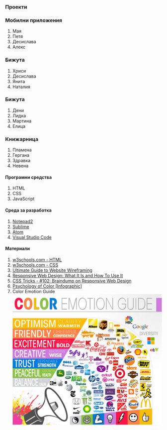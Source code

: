 ### Проекти

### Мобилни приложения

  1. Мая
  1. Петя
  1. Десислава
  1. Алекс

### Бижута

  1. Хриси
  1. Десислава
  1. Янита
  1. Наталия

### Бижута

  1. Дени
  1. Лидка
  1. Мартина
  1. Елица

### Книжарница

  1. Пламена
  1. Гергана
  1. Здравка
  1. Невена

#### Програмни средства

  1. HTML
  1. CSS
  1. JavaScript

#### Среда за разработка

  1. [Notepad2](http://www.flos-freeware.ch/notepad2.html)
  1. [Sublime](http://www.sublimetext.com/2)
  1. [Atom](https://atom.io/)
  1. [Visual Studio Code](https://code.visualstudio.com/)

#### Материали

  1. [w3schools.com - HTML](http://www.w3schools.com/html/default.asp)
  1. [w3schools.com - CSS](http://www.w3schools.com/css/default.asp)
  1. [Ultimate Guide to Website Wireframing](http://sixrevisions.com/user-interface/website-wireframing/)
  1. [Responsive Web Design: What It Is and How To Use It](http://www.smashingmagazine.com/2011/01/guidelines-for-responsive-web-design/)
  1. [CSS Tricks - #102: Braindump on Responsive Web Design](https://css-tricks.com/video-screencasts/102-braindump-on-responsive-web-design/)
  1. [Psychology of Color [Infographic]](http://www.webpagefx.com/blog/web-design/psychology-of-color-infographic/?utm_source=CMblog&utm_medium=link&utm_campaign=InfographicsforDesign)
  1. Color Emotion Guide
![color-emotion-guide](assets/color-emotion-guide-logo-infographic.jpg "Color Emotion Guide")
